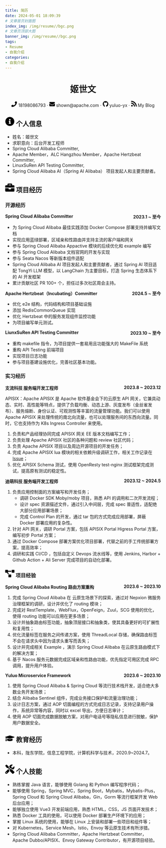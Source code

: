 ```yaml
---
title: 简历
date: 2024-05-01 18:09:39
# 文章首页封面图
index_img: /img/resume//bgc.png
# 文章页顶部大图
banner_img: /img/resume//bgc.png
tags:
- Resume
- 自我介绍
categories:
- 自我介绍
---
```


 <center>
     <h1> 姬世文 </h1>
     <div>
         <span>
             <img src="/img/resume//phone-solid.svg" width="18px">
             18198086793
         </span>
         ·
         <span>
             <img src="/img/resume//envelope-solid.svg" width="18px">
             shown@apache.com
         </span>
         ·
         <span>
             <img src="/img/resume//github-brands.svg" width="18px" alt="">
             <a style="text-decoration: none" href="https://github.com/yuluo-yx"> yuluo-yx </a>
         </span>
         ·
         <span>
             <img src="/img/resume//rss-solid.svg" width="18px">
             <a style="text-decoration: none" href="https://blog.csdn.net/qq_52397471"> My Blog </a>
         </span>
     </div>
 </center>
        
## <img src="/img/resume//info-circle-solid.svg" width="30px"> 个人信息

- 姓名：姬世文
- 求职意向：后台开发工程师
- Spring Cloud Alibaba Committer,
- Apache Member，ALC Hangzhou Member，Apache Hertzbeat Committer,
- LinuxSuRen API Testing Committer,
- Spring Cloud Alibaba AI（Spring AI Alibaba） 项目发起人和主要贡献者。

## <img src="/img/resume//briefcase-solid.svg" width="30px"> 项目经历

### 开源经历

<div style="display: flex;flex-direction:row;justify-content:space-between;">
    <div>
        <a style="text-decoration: none" href="https://github.com/alibaba/spring-cloud-alibaba">
            <span style="font-weight: 700;">
                Spring Cloud Alibaba Committer
            </span>
        </a>
    </div>
    <div style="font-weight:700; display: inline"> 2023.1 ~ 至今 </div>
</div>

- <a style="text-decoration: none" href="https://github.com/alibaba/spring-cloud-alibaba/pull/3209"> 为 Spring Cloud Alibaba 最佳实践添加 Docker Compose 部署支持并编写文档 </a>
- <a style="text-decoration: none" href="https://github.com/alibaba/spring-cloud-alibaba/pull/3449"> 实现应用蓝绿部署，区域亲和性路由并支持主流的客户端和网关 </a>
- <a style="text-decoration: none" href="https://github.com/alibaba/spring-cloud-alibaba/pull/3140"> 参与 Spring Cloud Alibaba Appactive 模块的后续优化和 example 编写 </a>
- <a style="text-decoration: none" href="https://github.com/yuluo-yx/spring-cloud-alibaba-group.github.io"> 参与 Spring Cloud Alibaba 文档官网的开发与实现 </a>
- <a style="text-decoration: none" href="https://github.com/alibaba/spring-cloud-alibaba/pull/3527"> 参与 Seata Nacos 等新版本组件适配 </a>
- <a style="text-decoration: none" href="https://github.com/alibaba/spring-cloud-alibaba/blob/2023.x/spring-cloud-alibaba-examples/spring-cloud-ai-example/README.md"> Spring Cloud Alibaba AI 项目发起人和主要贡献者，通过 Spring AI 项目适配 TongYi LLM 模型，以 LangChain 为主要目标，打造 Spring 生态体系下的 AI 开发框架 </a>
- 累计贡献社区 PR 100+ 个，担任过多次社区周会主持。

<div style="display: flex;flex-direction:row;justify-content:space-between;">
    <div>
        <a style="text-decoration: none;font-weight:700;" href="https://github.com/apache/hertzbeat">
                Apache Hertzbeat（Incubating）Committer
        </a>
    </div>
    <div style="font-weight:700; display: inline"> 2024.5 ~ 至今 </div>
</div>

- <a style="text-decoration: none" href="https://github.com/apache/hertzbeat/pull/2447"> 优化 e2e 结构，代码结构和项目基础设施 </a>
- <a style="text-decoration: none" href="https://github.com/apache/hertzbeat/pull/2319"> 添加 RedisCommonQueue 实现 </a>
- <a style="text-decoration: none" href="https://github.com/apache/hertzbeat/pull/1991"> 优化 Hertzbeat 中的服务发现组件监控功能 </a>
- 为项目编写单元测试。

<div style="display: flex;flex-direction:row;justify-content:space-between;">
    <div>
        <a style="text-decoration: none;font-weight:700;" href="https://github.com/LinuxSuRen/api-testing">
                LiunxSuRen API Testing Committer
        </a>
    </div>
    <div style="font-weight:700; display: inline"> 2023.10 ~ 至今 </div>
</div>

- <a style="text-decoration: none;" href="https://github.com/LinuxSuRen/api-testing/pull/414"> 重构 makefile 指令，为项目提供一套易用且功能强大的 MakeFile 系统 </a>
- <a style="text-decoration: none" href="https://github.com/LinuxSuRen/api-testing/pull/466"> 重构 API Testing 前端项目 </a>
- <a style="text-decoration: none" href="https://github.com/LinuxSuRen/api-testing/pull/389"> 实现项目日志功能 </a>
- 参与项目基建设施优化，完善社区基本功能。

### 实习经历

<div style="display: flex;flex-direction:row;justify-content:space-between;">
    <div>
        <a style="text-decoration: none" href="https://www.apiseven.com">
            <span style="font-weight:700; display: inline">
                支流科技 服务端开发工程师
            </span>
        </a>
    </div>
    <div style="font-weight:700; display: inline"> 2023.8 ~ 2023.12 </div>
</div>

APISIX：Apache APISIX 是 Apache 软件基金会下的云原生 API 网关，它兼具动态、实时、高性能等特点，提供了负载均衡、动态上游、灰度发布（金丝雀发布）、服务熔断、身份认证、可观测性等丰富的流量管理功能。我们可以使用 Apache APISIX 来处理传统的南北向流量，也可以处理服务间的东西向流量。同时，它也支持作为 K8s Ingress Controller 来使用。

1. 负责和产品经理协同完成 APISIX 网关 EE 版本文档编写工作；
2. 负责处理 Apache APISIX 社区的各种问题和 review 社区代码；
3. 负责 Apache APISIX 项目以及周边开源项目的开发任务；
4. 完成 Apache APISIX lua 模块的相关依赖升级调研工作，相关工作记录在 [Issue](https://github.com/apache/apisix/issues/10023)；
5. 优化 APISIX Schema 测试，使用 OpenResty test-nginx 测试框架完成测试，提高原有测试的稳定性。

<div style="display: flex;flex-direction:row;justify-content:space-between;">
    <div>
        <a style="text-decoration: none" href="https://github.com/apache/hertzbeat">
            <span style="font-weight:700; display: inline">
                迪萌科技 服务端开发工程师
            </span>
        </a>
    </div>
    <div style="font-weight:700; display: inline"> 2023.12 ~ 2024.5 </div>
</div>

1. 负责应用控制面的方案编写和开发任务；
   - 调研 Docker SDK Moby/moby 项目，熟悉 API 的调用和二次开发流程；
   - 设计 spec 资源描述文件，通过引入中间层，完成 spec 普适性，适配绝大部分应用部署场景；
   - 完成 Control Plan 的开发，通过 tar 包的方式完成应用部署，屏蔽 Docker 部署应用的复杂性。
2. 针对 API 网关，调研 Portal 方案，包括 APISIX Portal Higress Portal 方案，编写初步 Portal 方案；
3. 通过 Docker Compose 部署方案优化项目部署，代替之前的手工传统部署方案，提高效率；
4. 调研和实践 CI/CD ，包括自定义 Devops 流水线等，使用 Jenkins, Harbor + Github Action + Ali Server 完成项目的自动化部署。

### <img src="/img/resume//project-diagram-solid.svg" width="30px"> 项目经验

<div style="display: flex;flex-direction:row;justify-content:space-between;">
    <div>
        <a style="text-decoration: none" href="https://summer-ospp.ac.cn/org/prodetail/2341d0172?list=org&navpage=org">
            <span style="font-weight:700; display: inline">
                Spring Cloud Alibaba Routing 路由方案重构
            </span>
        </a>
    </div>
    <div style="font-weight:700; display: inline"> 2023.6 ~ 2023.10 </div>
</div>

  1. 完成 Spring Cloud Alibaba 在 云原生场景下的探索，通过对 Nepxion 微服务治理框架的调研，设计并优化了 routing 模块；
  2. 完成对 RestTemplate，WebFlux，OpenFeign，Zuul，SCG 使用的优化，使得 routing 功能可以应用在更多场景；
  3. 设计并抽象路由标签功能，抽象顶层接口和抽象类，使其具备更好的可扩展性和复用性；
  4. 优化流量标签在服务之间传递方案，使用 ThreadLocal 存储，确保路由标签不会在请求头中因为请求头重写而丢失；
  5. 设计并完成相关 Example ，演示 Spring Cloud Alibaba 在云原生路由模式下的解决方案；
  6. 基于 Nacos 服务元数据完成区域亲和性路由功能，优先指定可用区完成 RPC 调用，提升用户体验。
  
  <div style="display: flex;flex-direction:row;justify-content:space-between;">
      <div>
          <a style="text-decoration: none" href="https://github.com/yuluo-yx/yuluo-microservices-cloud">
              <span style="font-weight:700; display: inline">
                  Yuluo Microservice Framework
              </span>
          </a>
      </div>
      <div style="font-weight:700; display: inline"> 2023.6 ~ 2023.10 </div>
  </div>

  1. 使用 Spring Cloud Alibaba & Spring Cloud 等流行技术栈开发，适合绝大多数业务开发场景；
  3. 结合 Alibaba Sentinel 组件，完成业务接口保护和流量治理功能；
  4. 设计日志方案，通过 AOP 切面编程的方式完成日志记录，支持记录用户操作，系统异常等内容，同时以 excel 导出，方便日志审计；
  5. 使用 AOP 切面完成数据脱敏方案，对用户电话号等隐私信息进行脱敏，保护用户数据安全。

## <img src="/img/resume//graduation-cap-solid.svg" width="30px"> 教育经历

- 本科，陇东学院，信息工程学院，计算机科学与技术，2020.9~2024.7。

## <img src="/img/resume//tools-solid.svg" width="30px"> 个人技能

- 熟练掌握 Java 语言，能够使用 Golang 和 Python 编写程序代码；
- 能够使用 Spring，Spring MVC，Spring Boot，Mybatis，Mybatis-Plus，Spring Cloud 和 Spring Cloud Alibaba，Gin，Gorm 等流行框架开发 Web 后台应用；
- 能够独立使用 Vue3 开发前端应用，熟悉 HTML，CSS，JS 页面开发技术；
- 熟悉 Docker 工具的使用，可以使用 Docker 部署生产环境下的应用；
- 掌握 Linux 系统的使用，能够在 Linux 上安装和部署一些项目和组件等；
- 对 Kubernetes，Service Mesh，Istio，Envoy 等云原生技术有所涉猎。
- Spring Cloud Alibaba Committer，Apache Hertzbeat Committer，Apache Dubbo/APISIX、Envoy Gateway Contributor，有开源项目经验。
